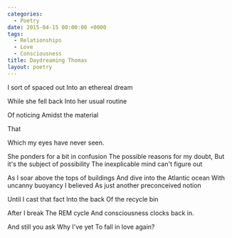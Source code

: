 ```yaml
---
categories:
  - Poetry
date: 2015-04-15 00:00:00 +0000
tags:
  - Relationships
  - Love
  - Consciousness
title: Daydreaming Thomas
layout: poetry
---
```


I sort of spaced out
Into an ethereal dream

While she fell back
Into her usual routine

Of noticing
Amidst the material

That

Which my eyes have never seen.

She ponders for a bit in confusion
The possible reasons for my doubt,
But it's the subject of possibility
The inexplicable mind can't figure out

As I soar above the tops of buildings
And dive into the Atlantic ocean
With uncanny buoyancy I believed
As just another preconceived notion

Until I cast that fact
Into the back
Of the recycle bin

After I break
The REM cycle
And consciousness
clocks back in.

And still you ask
Why I've yet
To fall in love again?
